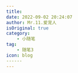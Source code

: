 ```yaml
---
title:
date: 2022-09-02 20:24:07
author: Mr.11.爱宠人
isOriginal: true
category:
    - 小随笔
tag:
    - 随笔3
icon: blog
​------
---
```


